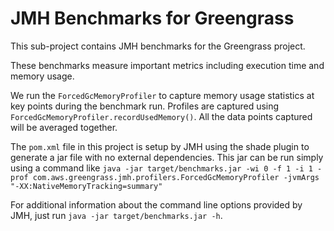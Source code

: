 # JMH Benchmarks for Greengrass
This sub-project contains JMH benchmarks for the Greengrass project.

These benchmarks measure important metrics including execution time and memory usage.

We run the `ForcedGcMemoryProfiler` to capture memory usage statistics at key points during the benchmark run.
Profiles are captured using `ForcedGcMemoryProfiler.recordUsedMemory()`. All the data points captured will
be averaged together.

The `pom.xml` file in this project is setup by JMH using the shade plugin to generate a jar file with no
external dependencies. This jar can be run simply using a command like `java -jar target/benchmarks.jar -wi 0 -f 1 -i 1 -prof com.aws.greengrass.jmh.profilers.ForcedGcMemoryProfiler -jvmArgs "-XX:NativeMemoryTracking=summary"`

For additional information about the command line options provided by JMH, just run `java -jar target/benchmarks.jar
 -h`.

